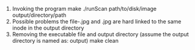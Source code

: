 1. Invoking the program
	make
	./runScan path/to/disk/image output/directory/path
2. Possible problems
	the file-<inode number>.jpg and <actual filename>.jpg are hard linked to the same inode in the output directory
3. Removing the executable file and output directory (assume the output directory is named as: output)
	make clean

